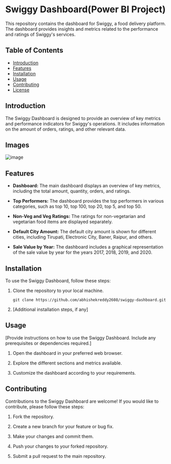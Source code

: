 
# Swiggy Dashboard(Power BI Project)

This repository contains the dashboard for Swiggy, a food delivery platform. The dashboard provides insights and metrics related to the performance and ratings of Swiggy's services.

## Table of Contents

- [Introduction](#introduction)
- [Features](#features)
- [Installation](#installation)
- [Usage](#usage)
- [Contributing](#contributing)
- [License](#license)

## Introduction

The Swiggy Dashboard is designed to provide an overview of key metrics and performance indicators for Swiggy's operations. It includes information on the amount of orders, ratings, and other relevant data.
## Images
![image](https://github.com/abhishekreddy2608/Swiggy-Dashboard/assets/151418660/7620b59c-1849-4251-83b0-82e63e311be9)

## Features

- **Dashboard:** The main dashboard displays an overview of key metrics, including the total amount, quantity, orders, and ratings.

- **Top Performers:** The dashboard provides the top performers in various categories, such as top 10, top 100, top 20, top 5, and top 50.

- **Non-Veg and Veg Ratings:** The ratings for non-vegetarian and vegetarian food items are displayed separately.

- **Default City Amount:** The default city amount is shown for different cities, including Tirupati, Electronic City, Baner, Raipur, and others.

- **Sale Value by Year:** The dashboard includes a graphical representation of the sale value by year for the years 2017, 2018, 2019, and 2020.

## Installation

To use the Swiggy Dashboard, follow these steps:

1. Clone the repository to your local machine.
   ```
   git clone https://github.com/abhishekreddy2608/swiggy-dashboard.git
   ```

2. [Additional installation steps, if any]

## Usage

[Provide instructions on how to use the Swiggy Dashboard. Include any prerequisites or dependencies required.]

1. Open the dashboard in your preferred web browser.

2. Explore the different sections and metrics available.

3. Customize the dashboard according to your requirements.

## Contributing

Contributions to the Swiggy Dashboard are welcome! If you would like to contribute, please follow these steps:

1. Fork the repository.

2. Create a new branch for your feature or bug fix.

3. Make your changes and commit them.

4. Push your changes to your forked repository.

5. Submit a pull request to the main repository.

